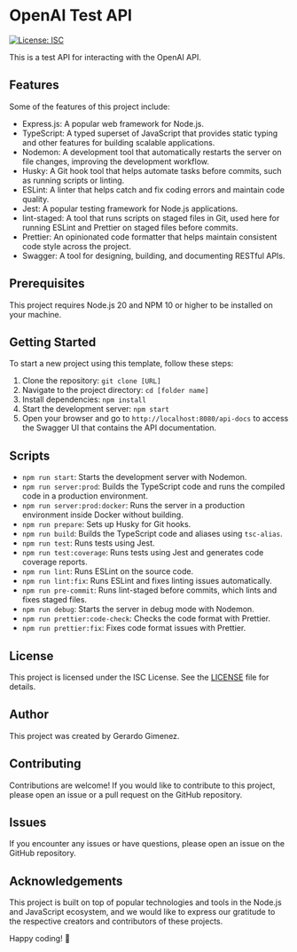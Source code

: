 # OpenAI Test API

[![License: ISC](https://img.shields.io/badge/License-ISC-blue.svg)](https://opensource.org/licenses/ISC)

This is a test API for interacting with the OpenAI API.

## Features

Some of the features of this project include:

- Express.js: A popular web framework for Node.js.
- TypeScript: A typed superset of JavaScript that provides static typing and other features for building scalable applications.
- Nodemon: A development tool that automatically restarts the server on file changes, improving the development workflow.
- Husky: A Git hook tool that helps automate tasks before commits, such as running scripts or linting.
- ESLint: A linter that helps catch and fix coding errors and maintain code quality.
- Jest: A popular testing framework for Node.js applications.
- lint-staged: A tool that runs scripts on staged files in Git, used here for running ESLint and Prettier on staged files before commits.
- Prettier: An opinionated code formatter that helps maintain consistent code style across the project.
- Swagger: A tool for designing, building, and documenting RESTful APIs.

## Prerequisites

This project requires Node.js 20 and NPM 10 or higher to be installed on your machine.

## Getting Started

To start a new project using this template, follow these steps:

1. Clone the repository: `git clone [URL]`
2. Navigate to the project directory: `cd [folder name]`
3. Install dependencies: `npm install`
4. Start the development server: `npm start`
5. Open your browser and go to `http://localhost:8080/api-docs` to access the Swagger UI that contains the API documentation.

## Scripts

- `npm run start`: Starts the development server with Nodemon.
- `npm run server:prod`: Builds the TypeScript code and runs the compiled code in a production environment.
- `npm run server:prod:docker`: Runs the server in a production environment inside Docker without building.
- `npm run prepare`: Sets up Husky for Git hooks.
- `npm run build`: Builds the TypeScript code and aliases using `tsc-alias`.
- `npm run test`: Runs tests using Jest.
- `npm run test:coverage`: Runs tests using Jest and generates code coverage reports.
- `npm run lint`: Runs ESLint on the source code.
- `npm run lint:fix`: Runs ESLint and fixes linting issues automatically.
- `npm run pre-commit`: Runs lint-staged before commits, which lints and fixes staged files.
- `npm run debug`: Starts the server in debug mode with Nodemon.
- `npm run prettier:code-check`: Checks the code format with Prettier.
- `npm run prettier:fix`: Fixes code format issues with Prettier.

## License

This project is licensed under the ISC License. See the [LICENSE](LICENSE) file for details.

## Author

This project was created by Gerardo Gimenez.

## Contributing

Contributions are welcome! If you would like to contribute to this project, please open an issue or a pull request on the GitHub repository.

## Issues

If you encounter any issues or have questions, please open an issue on the GitHub repository.

## Acknowledgements

This project is built on top of popular technologies and tools in the Node.js and JavaScript ecosystem, and we would like to express our gratitude to the respective creators and contributors of these projects.

Happy coding! :rocket:
